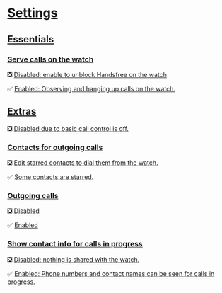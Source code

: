 # [Settings](lk:screen)

## [Essentials](lk:essentials_group)

### [Serve calls on the watch](lk:essentials)

❎ [Disabled: enable to unblock Handsfree on the watch](lk:essentials_off)

✅ [Enabled: Observing and hanging up calls on the watch.](lk:essentials_on)

## [Extras](lk:extras_group)

❎ [Disabled due to basic call control is off.](lk:disabled_due_to_essentials_are_off)

### [Contacts for outgoing calls](lk:contacts)

❎ [Edit starred contacts to dial them from the watch.](lk:contacts_off)

✅ [Some contacts are starred.](lk:contacts_on)

### [Outgoing calls](lk:outgoing_calls)

❎ [Disabled](lk:outgoing_calls_off)

✅ [Enabled](lk:outgoing_calls_on)

### [Show contact info for calls in progress](lk:call_info)

❎ [Disabled: nothing is shared with the watch.](lk:call_info_off)

✅ [Enabled: Phone numbers and contact names can be seen for calls in progress.](lk:call_info_on)

